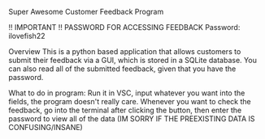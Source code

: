 Super Awesome Customer Feedback Program

!! IMPORTANT !! PASSWORD FOR ACCESSING FEEDBACK
Password: ilovefish22

Overview
This is a python based application that allows customers to submit their feedback via a GUI, which is stored in a SQLite database. You can also read all of the submitted feedback, given that you have the password.

What to do in program:
Run it in VSC, input whatever you want into the fields, the program doesn't really care.
Whenever you want to check the feedback, go into the terminal after clicking the button, then enter the password to view all of the data
(IM SORRY IF THE PREEXISTING DATA IS CONFUSING/INSANE)
